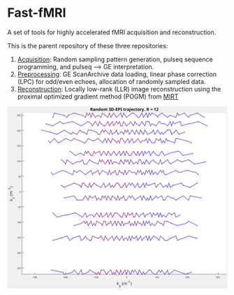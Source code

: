 # Fast-fMRI
A set of tools for highly accelerated fMRI acquisition and reconstruction.

This is the parent repository of these three repositories:
1. [Acquisition](https://github.com/rextlfung/rand3depi): Random sampling pattern generation, pulseq sequence programming, and pulseq --> GE interpretation.
2. [Preprocessing](https://github.com/rextlfung/fmri-prep): GE ScanArchive data loading, linear phase correction (LPC) for odd/even echoes, allocation of randomly sampled data.
3. [Reconstruction](https://github.com/rextlfung/fmri-recon): Locally low-rank (LLR) image reconstruction using the proximal optimized gradient method (POGM) from [MIRT](https://github.com/JeffFessler/MIRT.jl)

![preview of random 3D-EPI trajectory](https://github.com/rextlfung/Fast-fMRI/blob/main/logo.png)
